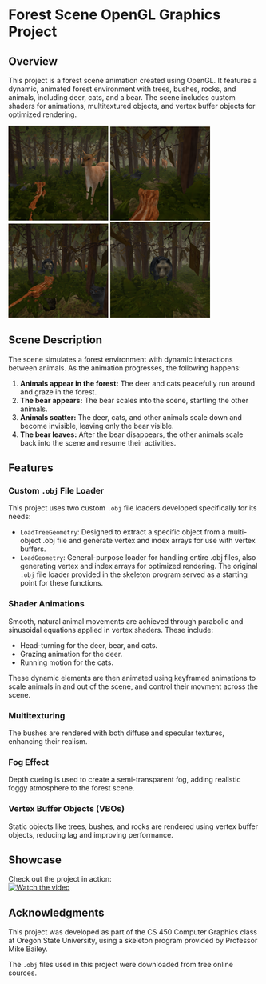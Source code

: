 # Forest Scene OpenGL Graphics Project

## Overview
This project is a forest scene animation created using OpenGL. It features a dynamic, animated forest environment with trees, bushes, rocks, and animals, including deer, cats, and a bear. The scene includes custom shaders for animations, multitextured objects, and vertex buffer objects for optimized rendering.

<img src="assets/Screenshot1.png" alt="Screenshot 1" width="200" /> <img src="assets/Screenshot5.png" alt="Screenshot 5" width="200" /> <img src="assets/Screenshot4.png" alt="Screenshot 4" width="200" /> <img src="assets/Screenshot6.png" alt="Screenshot 6" width="200" />

## Scene Description
The scene simulates a forest environment with dynamic interactions between animals. As the animation progresses, the following happens:

1. **Animals appear in the forest:** The deer and cats peacefully run around and graze in the forest.
2. **The bear appears:** The bear scales into the scene, startling the other animals.
3. **Animals scatter:** The deer, cats, and other animals scale down and become invisible, leaving only the bear visible.
4. **The bear leaves:** After the bear disappears, the other animals scale back into the scene and resume their activities.

## Features

### Custom <code>.obj</code> File Loader

This project uses two custom <code>.obj</code> file loaders developed specifically for its needs:

* <code>LoadTreeGeometry</code>: Designed to extract a specific object from a multi-object .obj file and generate vertex and index arrays for use with vertex buffers.
* <code>LoadGeometry</code>: General-purpose loader for handling entire .obj files, also generating vertex and index arrays for optimized rendering.
The original <code>.obj</code> file loader provided in the skeleton program served as a starting point for these functions.

### Shader Animations
Smooth, natural animal movements are achieved through parabolic and sinusoidal equations applied in vertex shaders. These include:

* Head-turning for the deer, bear, and cats.
* Grazing animation for the deer.
* Running motion for the cats.

These dynamic elements are then animated using keyframed animations to scale animals in and out of the scene, and control their movment across the scene.

### Multitexturing

The bushes are rendered with both diffuse and specular textures, enhancing their realism.

### Fog Effect

Depth cueing is used to create a semi-transparent fog, adding realistic foggy atmosphere to the forest scene.

### Vertex Buffer Objects (VBOs)

Static objects like trees, bushes, and rocks are rendered using vertex buffer objects, reducing lag and improving performance.

## Showcase  

Check out the project in action:  
[![Watch the video](https://img.youtube.com/vi/f0XNk_Sapnk/maxresdefault.jpg)](https://youtu.be/f0XNk_Sapnk)

## Acknowledgments
This project was developed as part of the CS 450 Computer Graphics class at Oregon State University, using a skeleton program provided by Professor Mike Bailey.

The <code>.obj</code> files used in this project were downloaded from free online sources.
